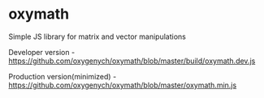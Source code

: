 oxymath
=======

Simple JS library for matrix and vector manipulations

Developer version - https://github.com/oxygenych/oxymath/blob/master/build/oxymath.dev.js

Production version(minimized) - https://github.com/oxygenych/oxymath/blob/master/oxymath.min.js
